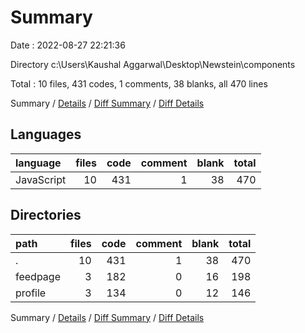 # Summary

Date : 2022-08-27 22:21:36

Directory c:\\Users\\Kaushal Aggarwal\\Desktop\\Newstein\\components

Total : 10 files,  431 codes, 1 comments, 38 blanks, all 470 lines

Summary / [Details](details.md) / [Diff Summary](diff.md) / [Diff Details](diff-details.md)

## Languages
| language | files | code | comment | blank | total |
| :--- | ---: | ---: | ---: | ---: | ---: |
| JavaScript | 10 | 431 | 1 | 38 | 470 |

## Directories
| path | files | code | comment | blank | total |
| :--- | ---: | ---: | ---: | ---: | ---: |
| . | 10 | 431 | 1 | 38 | 470 |
| feedpage | 3 | 182 | 0 | 16 | 198 |
| profile | 3 | 134 | 0 | 12 | 146 |

Summary / [Details](details.md) / [Diff Summary](diff.md) / [Diff Details](diff-details.md)